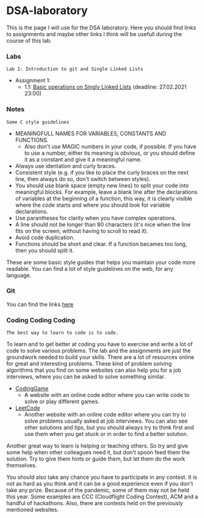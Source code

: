 # DSA-laboratory

This is the page I will use for the DSA laboratory. Here you should find links to assignments and maybe other links 
I think will be usefull during the course of this lab.

### Labs

```
Lab 1: Introduction to git and Single Linked Lists
```
* Assignment 1:
	- 1.1: [Basic operations on Singly Linked Lists](https://classroom.github.com/a/ZpU-nDvV) (deadline: 27.02.2021 23:00)
	
	
### Notes
```
Some C style guidelines
```
* MEANINGFULL NAMES FOR VARIABLES, CONSTANTS AND FUNCTIONS.
	 - Also don't use MAGIC numbers in your code, if possible. If you have to use a number, either its meaning is obvious, or you should define it as a constant and give it a meaningful name.
* Always use identation and curly braces. 
* Consistent style (e.g. if you like to place the curly braces on the next line, then always do so, don't switch between styles).
* You should use blank space (empty new lines) to split your code into meaningful blocks. For example, leave a blank line after the declarations of variables at the beginning of a function, this way, it is clearly visible where the code starts and where you should look for variable declarations.
* Use parantheses for clarity when you have complex operations.
* A line should not be longer than 80 characters (it's nice when the line fits on the screen, without having to scroll to read it).
* Avoid code duplication.
* Functions should be short and clear. If a function becames too long, then you should split it.

These are some basic style guides that helps you maintain your code more readable.
You can find a lot of style guidelines on the web, for any language. 

### Git

You can find the links [here](https://github.com/horneac/DSA-laboratory/tree/main/git)

### Coding Coding Coding
```
The best way to learn to code is to code.
```

To learn and to get better at coding you have to exercise and write a lot of code to solve various problems. The lab and the assignments are just the groundwork needed to build your skills.
There are a lot of resources online for great and interesting problems.
These kind of problem solving algorithms that you find on some websites can also help you for a job interviews, where you can be asked to solve something similar.

* [CodingGame](https://codingame.com)
	- A website with an online code editor where you can write code to solve or play different games.
* [LeetCode](https://leetcode.com)
	- Another website with an online code editor where you can try to solve problems usually asked at job interviews. You can also see other solutions and tips, but you should always try to think first and use them when you get stuck or in order to find a better solution.
	
Another great way to learn is helping or teaching others. So try and give some help when other colleagues need it, but don't spoon feed them the solution. Try to give them hints or guide them, but let them do the work themselves.

You should also take any chance you have to participate in any contest. It is not as hard as you think and it can be a good experience even if you don't take any prize.
Because of the pandemic, some of them may not be held this year. Some examples are CCC (Cloudflight Coding Contest), ACM and a handful of hackathons.
Also, there are contests held on the previously mentioned websites.
